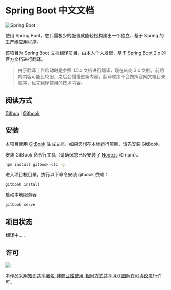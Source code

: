 # Spring Boot 中文文档

![Spring Boot](https://spring.io/img/homepage/icon-spring-boot.svg)

使用 Spring Boot，您只需极少的配置就能轻松构建出一个独立、基于 Spring 的生产级应用程序。

该项目为 Spring Boot 文档翻译项目，由本人个人发起，基于 [Spring Boot 2.x](https://spring.io/projects/spring-boot) 的官方文档进行翻译。

> 由于翻译工作启动时是参照 1.5.x 文档进行翻译，现在转向 2.x 文档，前期的内容可能比较旧，之后会慢慢更新内容。翻译顺序不会按照官网文档目录顺序，优先翻译常用的技术内容。

## 阅读方式

[Github](https://github.com/DocsHome/springboot/blob/master/SUMMARY.md) | [Gitbook](https://www.gitbook.com/book/docshome/springboot)

## 安装

本项目使用 [GitBook](https://www.gitbook.com) 生成文档，如果您想在本地运行项目，请先安装 GitBook。

安装 GitBook 命令行工具（请确保您已经安装了 [Node.js](https://nodejs.org) 和 npm）。

```bash
npm install gitbook-cli -g
```

进入项目根目录，执行以下命令安装 gitbook 依赖：

```bash
gitbook install
```

启动本地服务器

```bash
gitbook serve
```

## 项目状态

翻译中……

## 许可
![](https://i.creativecommons.org/l/by-nc-sa/4.0/88x31.png)

本作品采用[知识共享署名-非商业性使用-相同方式共享 4.0 国际许可协议](http://creativecommons.org/licenses/by-nc-sa/4.0/)进行许可。
